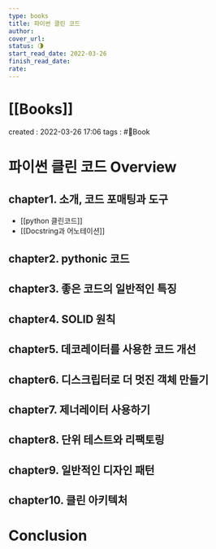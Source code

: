 ```yaml
---
type: books
title: 파이썬 클린 코드
author: 
cover_url: 
status: 🌗
start_read_date: 2022-03-26
finish_read_date: 
rate: 
---
```


# [[Books]]
created : 2022-03-26 17:06
tags : #📔Book 

# 파이썬 클린 코드 Overview
## chapter1. 소개, 코드 포매팅과 도구
- [[python 클린코드]]
- [[Docstring과 어노테이션]]

## chapter2. pythonic 코드

## chapter3. 좋은 코드의 일반적인 특징

## chapter4. SOLID 원칙

## chapter5. 데코레이터를 사용한 코드 개선

## chapter6. 디스크립터로 더 멋진 객체 만들기

##  chapter7. 제너레이터 사용하기

## chapter8. 단위 테스트와 리팩토링

## chapter9. 일반적인 디자인 패턴

## chapter10. 클린 아키텍처

# Conclusion
